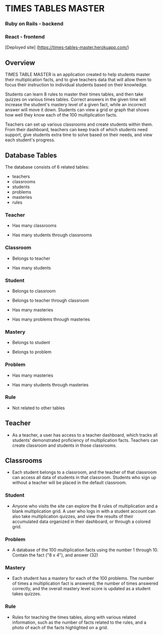 # TIMES TABLES MASTER

### Ruby on Rails - backend 

### React - frontend

[Deployed site] (https://times-tables-master.herokuapp.com/)

## Overview

TIMES TABLE MASTER is an application created to help students master their multiplication facts, and to give teachers data that will allow them to focus their instruction to individual students based on their knowledge. 

Students can learn 8 rules to master their times tables, and then take quizzes on various times tables. Correct answers in the given time will increase the student's mastery level of a given fact, while an incorrect answer will move it down. Students can view a grid or graph that shows how well they know each of the 100 multiplication facts.

Teachers can set up various classrooms and create students within them. From their dashboard, teachers can keep track of which students need support, give students extra time to solve based on their needs, and view each student's progress.

## Database Tables

The database consists of 6 related tables:
- teachers
- classrooms
- students
- problems
- masteries
- rules

### Teacher
- Has many classrooms

- Has many students through classrooms

### Classroom
- Belongs to teacher

- Has many students

### Student
- Belongs to classroom

- Belongs to teacher through classroom

- Has many masteries

- Has many problems through masteries

### Mastery
- Belongs to student

- Belongs to problem

### Problem
- Has many masteries

- Has many students through masteries

### Rule
- Not related to other tables

## Teacher

- As a teacher, a user has access to a teacher dashboard, which tracks all students' demonstrated proficiency of multiplication facts. Teachers can create classroom and students in those classrooms.

## Classrooms

- Each student belongs to a classroom, and the teacher of that classroom can access all data of students in that classroom. Students who sign up without a teacher will be placed in the default classroom.

### Student

- Anyone who visits the site can explore the 8 rules of multiplication and a blank multiplication grid. A user who logs in with a student account can also take multiplication quizzes, and view the results of their accumulated data organized in their dashboard, or through a colored grid.

### Problem

- A database of the 100 multiplication facts using the number 1 through 10. Contain the fact ("8 x 4"), and answer (32) 

### Mastery

- Each student has a mastery for each of the 100 problems. The number of times a multiplication fact is answered, the number of times answered correctly, and the overall mastery level score is updated as a student takes quizzes.

### Rule

- Rules for teaching the times tables, along with various related information, such as the number of facts related to the rules, and a photo of each of the facts highlighted on a grid.



  